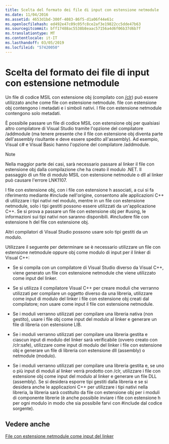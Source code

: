 ```yaml
---
title: Scelta del formato dei file di input con estensione netmodule
ms.date: 11/04/2016
ms.assetid: 4653d1bd-300f-4083-86f5-d1a06f44e61c
ms.openlocfilehash: ed492e47c09c05fc8ce2af3e19822cc5dde47b63
ms.sourcegitcommit: bff17488ac5538b8eaac57156a4d6f06b37d6b7f
ms.translationtype: MT
ms.contentlocale: it-IT
ms.lasthandoff: 03/05/2019
ms.locfileid: "57420050"
---
```

# <a name="choosing-the-format-of-netmodule-input-files"></a>Scelta del formato dei file di input con estensione netmodule

Un file di codice MSIL con estensione obj (compilato con [/clr](../../build/reference/clr-common-language-runtime-compilation.md)) può essere utilizzato anche come file con estensione netmodule.  file con estensione obj contengono i metadati e i simboli nativi.  I file con estensione netmodule contengono solo metadati.

È possibile passare un file di codice MSIL con estensione obj per qualsiasi altro compilatore di Visual Studio tramite l'opzione del compilatore /addmodule (ma tenere presente che il file con estensione obj diventa parte dell'assembly risultante e deve essere spedito all'assembly).  Ad esempio, Visual c# e Visual Basic hanno l'opzione del compilatore /addmodule.

> [!NOTE]
>  Nella maggior parte dei casi, sarà necessario passare al linker il file con estensione obj dalla compilazione che ha creato il modulo .NET.  Il passaggio di un file di modulo MSIL con estensione netmodule o dll al linker può causare l'errore LNK1107.

I file con estensione obj, con i file con estensione h associati, a cui si fa riferimento mediante #include nell'origine, consentono alle applicazioni C++ di utilizzare i tipi nativi nel modulo, mentre in un file con estensione netmodule, solo i tipi gestiti possono essere utilizzati da un'applicazione C++.  Se si prova a passare un file con estensione obj per #using, le informazioni sui tipi nativi non saranno disponibili. #includere file con estensione h del file con estensione obj.

Altri compilatori di Visual Studio possono usare solo tipi gestiti da un modulo.

Utilizzare il seguente per determinare se è necessario utilizzare un file con estensione netmodule oppure obj come modulo di input per il linker di Visual C++:

- Se si compila con un compilatore di Visual Studio diverso da Visual C++, viene generato un file con estensione netmodule che viene utilizzato come input del linker.

- Se si utilizza il compilatore Visual C++ per creare moduli che verranno utilizzati per compilare un oggetto diverso da una libreria, utilizzare come input di modulo del linker i file con estensione obj creati dal compilatore; non usare come input il file con estensione netmodule.

- Se i moduli verranno utilizzati per compilare una libreria nativa (non gestito), usare i file obj come input del modulo al linker e generare un file di libreria con estensione LIB.

- Se i moduli verranno utilizzati per compilare una libreria gestita e ciascun input di modulo del linker sarà verificabile (ovvero creato con /clr:safe), utilizzare come input di modulo del linker i file con estensione obj e generare un file di libreria con estensione dll (assembly) o netmodule (modulo).

- Se i moduli verranno utilizzati per compilare una libreria gestita e, se uno o più input di moduli al linker verrà prodotto con /clr, utilizzare i file con estensione obj come input del modulo al linker e generare un file DLL (assembly).  Se si desidera esporre tipi gestiti dalla libreria e se si desidera anche le applicazioni C++ per utilizzare i tipi nativi nella libreria, la libreria sarà costituito da file con estensione obj per i moduli di componente librerie (è anche possibile inviare i file con estensione h per ogni modulo in modo che sia possibile farvi con #include dal codice sorgente).

## <a name="see-also"></a>Vedere anche

[File con estensione netmodule come input del linker](../../build/reference/netmodule-files-as-linker-input.md)
